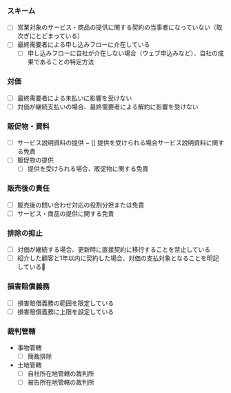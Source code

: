 ### スキーム
- [ ] 営業対象のサービス・商品の提供に関する契約の当事者になっていない（取次ぎにとどまっている）
- [ ] 最終需要者による申し込みフローに介在している
    - [ ] 申し込みフローに自社が介在しない場合（ウェブ申込みなど）、自社の成果であることの特定方法

### 対価
- [ ] 最終需要者による未払いに影響を受けない
- [ ] 対価が継続支払いの場合、最終需要者による解約に影響を受けない

### 販促物・資料
- [ ] サービス説明資料の提供
    − [] 提供を受けられる場合サービス説明資料に関する免責
- [ ] 販促物の提供
    - [ ] 提供を受けられる場合、販促物に関する免責
  
### 販売後の責任
- [ ] 販売後の問い合わせ対応の役割分担または免責
- [ ] サービス・商品の提供に関する免責

### 排除の抑止
- [ ] 対価が継続する場合、更新時に直接契約に移行することを禁止している
- [ ] 紹介した顧客と1年以内に契約した場合、対価の支払対象となることを明記している

### 損害賠償義務
- [ ] 損害賠償義務の範囲を限定している
- [ ] 損害賠償義務に上限を設定している

### 裁判管轄
- 事物管轄
  - [ ] 簡裁排除
- 土地管轄
  - [ ] 自社所在地管轄の裁判所
  - [ ] 被告所在地管轄の裁判所
